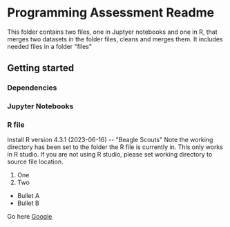 # Programming Assessment Readme
This folder contains two files, one in Juptyer notebooks and one in R, that merges two datasets in the folder files, cleans and merges them.
It includes needed files in a folder "files"

## Getting started

### Dependencies
### Jupyter Notebooks

### R file
Install R version 4.3.1 (2023-06-16) -- "Beagle Scouts"
Note the working directory has been set to the folder the R file is currently in. 
This only works in R studio.
If you are not using R studio, please set working directory to source file location.


1. One
2. Two

- Bullet A
- Bullet B



Go here [Google](https://google.com)